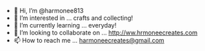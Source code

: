 - 👋 Hi, I’m @harmonee813
- 👀 I’m interested in ... crafts and collecting!
- 🌱 I’m currently learning ... everyday!
- 💞️ I’m looking to collaborate on ... http://ww.hrmoneecreates.com
- 📫 How to reach me ... harmoneecreates@gmail.com

<!---
harmonee813/harmonee813 is a ✨ special ✨ repository because its `README.md` (this file) appears on your GitHub profile.
You can click the Preview link to take a look at your changes.
--->
